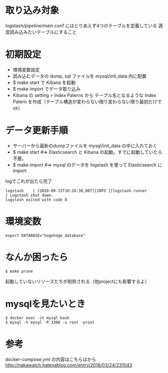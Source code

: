 # 取り込み対象

logstash/pipeline/main.conf にはとりあえず4つのテーブルを定義している
適宜読み込みたいテーブルにすること

# 初期設定
- 環境変数設定
- 読み込むデータの dump, sql ファイルを mysql/init_data 内に配置
- $ make start で Kibana を起動
- $ make import でデータ取り込み
- Kibana の setting > Index Paterns から テーブル名となるような Index Patern を作成（テーブル構造が変わらない限り変わらない限り最初だけでok）

# データ更新手順

- サーバーから最新のdumpファイルを mysql/init_data の中に入れておく
- $ make start #=> Elasticsearch と Kibana の起動。すでに起動していたら不要。
- $ make import #=> mysql のデータを logstash を使って Elasticsearch に import

logでこれが出たら完了
```
logstash    | [2020-09-13T10:28:30,007][INFO ][logstash.runner          ] Logstash shut down.
logstash exited with code 0
```

# 環境変数

```.envrc
export DATABASE="hogehoge_database"
```

# なんか困ったら
`$ make prune`

起動していないリソースたちが削除される（他projectにも影響するよ）

# mysqlを見たいとき
```
$ docker exec -it mysql bash
$ mysql -h mysql -P 3306 -u root -proot
```

# 参考
docker-compose.yml の内容はこちらはから
http://nakawatch.hatenablog.com/entry/2018/03/24/231043
